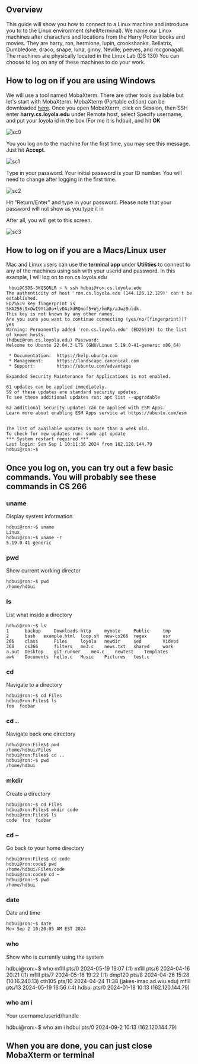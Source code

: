## Overview

This guide will show you how to connect to a Linux machine and introduce you to to the Linux environment (shell/terminal).
We name our Linux machines after characters and locations from the Harry Potter books and movies.  They are harry, ron, hermione, lupin, crookshanks, Bellatrix, Dumbledore, draco, snape, luna, ginny, Neville, peeves, and mcgonagall. The machines are physically located in the Linux Lab (DS 130)
You can choose to log on any of these machines to do your work.


## How to log on if you are using Windows
We will use a tool named MobaXterm. There are other tools available but let's start with MobaXterm. MobaXterm (Portable edition) can be downloaded [here](https://mobaxterm.mobatek.net/download-home-edition.html).
Once you open MobaXterm, click on Session, then SSH enter **harry.cs.loyola.edu** under Remote host, select Specify username, and put your loyola id in the box (For me it is hdbui), and hit **OK**

![sc0](moba00.JPG)

You you log on to the machine for the first time, you may see this message. Just hit **Accept**.

![sc1](moba01.JPG)

Type in your password. Your initial password is your ID number. You will need to change after logging in the first time. 

![sc2](moba02.JPG)

Hit "Return/Enter" and type in your password. Please note that your password will not show as you type it in

After all, you will get to this screen.

![sc3](moba03.JPG)

## How to log on if you are a Macs/Linux user
Mac and Linux users can use the **terminal app** under **Utilities** to connect to any of the machines using ssh with your userid and password. In this example, I will log on to ron.cs.loyola.edu

```
 hbui@CSDS-3KQSQ6LR ~ % ssh hdbui@ron.cs.loyola.edu
The authenticity of host 'ron.cs.loyola.edu (144.126.12.129)' can't be established.
ED25519 key fingerprint is SHA256:9xOwI9Yta0o+lvDAzXdRQmof5+Wj/hmRp/aJwz0uldk.
This key is not known by any other names.
Are you sure you want to continue connecting (yes/no/[fingerprint])? yes
Warning: Permanently added 'ron.cs.loyola.edu' (ED25519) to the list of known hosts.
(hdbui@ron.cs.loyola.edu) Password: 
Welcome to Ubuntu 22.04.3 LTS (GNU/Linux 5.19.0-41-generic x86_64)

 * Documentation:  https://help.ubuntu.com
 * Management:     https://landscape.canonical.com
 * Support:        https://ubuntu.com/advantage

Expanded Security Maintenance for Applications is not enabled.

61 updates can be applied immediately.
59 of these updates are standard security updates.
To see these additional updates run: apt list --upgradable

62 additional security updates can be applied with ESM Apps.
Learn more about enabling ESM Apps service at https://ubuntu.com/esm


The list of available updates is more than a week old.
To check for new updates run: sudo apt update
*** System restart required ***
Last login: Sun Sep 1 10:11:36 2024 from 162.120.144.79
hdbui@ron:~$ 

```

## Once you log on, you can try out a few basic commands. You will probably see these commands in CS 266

### uname
Display system information

```
hdbui@ron:~$ uname
Linux
hdbui@ron:~$ uname -r
5.19.0-41-generic
```

### pwd
Show current working director

```
hdbui@ron:~$ pwd
/home/hdbui
```

### ls

List what inside a directory

```
hdbui@ron:~$ ls
1      backup	  Downloads	http	 mynote     Public     tmp
2      bash	  example.html	loop.sh  new-cs266  regex      usr
266    class	  Files		loyola	 newdir     sed        Videos
366    cs266	  filters	me3.c	 news.txt   shared     work
a.out  Desktop	  git-runner	me4.c	 newtest    Templates
awk    Documents  hello.c	Music	 Pictures   test.c
```

### cd

Navigate to a directory

```
hdbui@ron:~$ cd Files
hdbui@ron:Files$ ls
foo  foobar
```

### cd ..

Navigate back one directory

```
hdbui@ron:Files$ pwd
/home/hdbui/Files
hdbui@ron:Files$ cd ..
hdbui@ron:~$ pwd
/home/hdbui
```

### mkdir

Create a directory
```
hdbui@ron:~$ cd Files
hdbui@ron:Files$ mkdir code
hdbui@ron:Files$ ls
code  foo  foobar
```

### cd ~

Go back to your home directory

```
hdbui@ron:Files$ cd code
hdbui@ron:code$ pwd
/home/hdbui/Files/code
hdbui@ron:code$ cd ~
hdbui@ron:~$ pwd
/home/hdbui
```

### date

Date and time

```
hdbui@ron:~$ date
Mon Sep 2 10:20:05 AM EST 2024
```
### who

Show who is currently using the system

hdbui@ron:~$ who
mflll    pts/0        2024-05-19 19:07 (:1)
mflll    pts/6        2024-04-16 20:21 (:1)
mflll    pts/7        2024-05-16 19:22 (:1)
dmp120   pts/8        2024-04-26 15:28 (10.16.240.13)
cth105   pts/10       2024-04-24 11:38 (jakes-imac.ad.wiu.edu)
mflll    pts/13       2024-05-19 16:56 (:4)
hdbui    pts/0        2024-01-18 10:13 (162.120.144.79)

### who am i

Your username/userid/handle

hdbui@ron:~$ who am i
hdbui    pts/0        2024-09-2 10:13 (162.120.144.79)


## When you are done, you can just close MobaXterm or terminal



